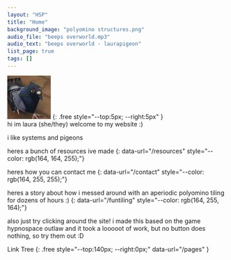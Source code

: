 ```yaml
---
layout: "HSP"
title: "Home"
background_image: "polyomino structures.png"
audio_file: "beeps overworld.mp3"
audio_text: "beeps overworld - laurapigeon"
list_page: true
tags: []
---
```


<img src="/user_resources/images/poly pigeon.png">
{: .free style="--top:5px; --right:5px" }

<div class="free" style="--top:10px; --left:20px; --box-width:260px">
hi im laura (she/they) welcome to my website :)

i like systems and pigeons

heres a bunch of resources ive made
{: data-url="/resources" style="--color: rgb(164, 164, 255);"}

heres how you can contact me
{: data-url="/contact" style="--color: rgb(164, 255, 255);"}

heres a story about how i messed around with an aperiodic polyomino tiling for dozens of hours :)
{: data-url="/funtiling" style="--color: rgb(164, 255, 164);"}

also just try clicking around the site! i made this based on the game hypnospace outlaw and it took a looooot of work, but no button does nothing, so try them out :D
</div>

Link Tree
{: .free style="--top:140px; --right:0px;" data-url="/pages" }
